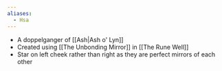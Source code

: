 ```yaml
---
aliases:
  - Hsa
---
```

- A doppelganger of [[Ash|Ash o' Lyn]]
- Created using [[The Unbonding Mirror]] in [[The Rune Well]]
- Star on left cheek rather than right as they are perfect mirrors of each other